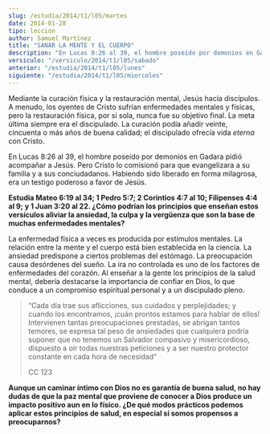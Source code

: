 ```yaml
---
slug: /estudia/2014/t1/l05/martes
date: 2014-01-28
tipo: leccion
author: Samuel Martínez
title: "SANAR LA MENTE Y EL CUERPO"
description: "En Lucas 8:26 al 39, el hombre poseído por demonios en Gadara pidió acompañar a Jesús. Pero Cristo lo comisionó para que evangelizara a su familia y a sus conciudadanos. Habiendo sido liberado en forma milagrosa, era un testigo poderoso a favor de Jesús."
versiculo: "/versiculo/2014/t1/l05/sabado"
anterior: "/estudia/2014/t1/l05/lunes"
siguiente: "/estudia/2014/t1/l05/miercoles"
---
```


Mediante la curación física y la restauración mental, Jesús hacía discípulos. A menudo, los oyentes de Cristo sufrían enfermedades mentales y físicas, pero la restauración física, por sí sola, nunca fue su objetivo final. La meta última siempre era el discipulado. La curación podía añadir veinte, cincuenta o más años de buena calidad; el discipulado ofrecía vida _eterna_ con Cristo.

En Lucas 8:26 al 39, el hombre poseído por demonios en Gadara pidió acompañar a Jesús. Pero Cristo lo comisionó para que evangelizara a su familia y a sus conciudadanos. Habiendo sido liberado en forma milagrosa, era un testigo poderoso a favor de Jesús.

**Estudia Mateo 6:19 al 34; 1 Pedro 5:7; 2 Corintios 4:7 al 10; Filipenses 4:4 al 9; y 1 Juan 3:20 al 22. ¿Cómo podrían los principios que enseñan estos versículos aliviar la ansiedad, la culpa y la vergüenza que son la base de muchas enfermedades mentales?**

La enfermedad física a veces es producida por estímulos mentales. La relación entre la mente y el cuerpo está bien establecida en la ciencia. La ansiedad predispone a ciertos problemas del estómago. La preocupación causa desórdenes del sueño. La ira no controlada es uno de los factores de enfermedades del corazón. Al enseñar a la gente los principios de la salud mental, debería destacarse la importancia de confiar en Dios, lo que conduce a un compromiso espiritual personal y a un discipulado pleno.

> “Cada día trae sus aflicciones, sus cuidados y perplejidades; y cuando los encontramos, ¡cuán prontos estamos para hablar de ellos! Intervienen tantas preocupaciones prestadas, se abrigan tantos temores, se expresa tal peso de ansiedades que cualquiera podría suponer que no tenemos un Salvador compasivo y misericordioso, dispuesto a oír todas nuestras peticiones y a ser nuestro protector constante en cada hora de necesidad”
>
> CC 123

**Aunque un caminar íntimo con Dios no es garantía de buena salud, no hay dudas de que la paz mental que proviene de conocer a Dios produce un impacto positivo aun en lo físico. ¿De qué modos prácticos podemos aplicar estos principios de salud, en especial si somos propensos a preocuparnos?**

